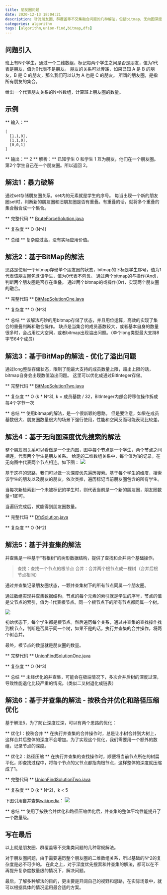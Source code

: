 ```yaml
---
title: 朋友圈问题
date: 2020-12-13 18:04:21
description: 针对朋友圈、群覆盖等不交集融合问题的几种解法，包括bitmap、无向图深度优先搜索、并查集等
categories: algorithm
tags: [algorithm,union-find,bitmap,dfs]
---
```

## 问题引入
班上有N个学生，通过一个二维数组，标记每两个学生之间是否是朋友，值为1代表是朋友，值为0代表不是朋友。
朋友的关系可以传递，如果已知 A 是 B 的朋友，B 是 C 的朋友，那么我们可以认为 A 也是 C 的朋友。
所谓的朋友圈，是指所有朋友的集合。

给出一个代表朋友关系的N*N数组，计算班上朋友圈的数量。

## 示例
** 输入：**
```
[
  [1,1,0],
  [1,1,0],
  [0,0,1]
]
```
** 输出：**
2
** 解析：**
已知学生 0 和学生 1 互为朋友，他们在一个朋友圈。第2个学生自己在一个朋友圈。所以返回 2。

## 解法1：暴力破解
通过set存储朋友圈关系，set内的元素就是学生的序号。
每当出现一个新的朋友圈set时，判断新的朋友圈和旧朋友圈是否有重叠。有重叠的话，就将多个重叠的集合融合成一个集合。

** 完整代码 **
[BruteForceSolution.java](https://github.com/xiaye0816/BlogCode/blob/master/src/main/algorithm/disjointset/solution/bruteforce/BruteForceSolution.java)

** 复杂度 **
O (N^4)

** 总结 **
复杂度过高，没有实际应用价值。

## 解法2：基于BitMap的解法
思路是使用一个bitmap存储单个朋友圈的状态，bitmap的下标是学生序号，值为1代表该朋友圈包含该学生，值为0代表不包含。
通过两个bitmap的与操作(And)，判断两个朋友圈是否存在重叠。
通过两个bitmap的或操作(Or)，实现两个朋友圈的融合。

** 完整代码 **
[BitMapSolutionOne.java](https://github.com/xiaye0816/BlogCode/blob/master/src/main/algorithm/disjointset/solution/bitmap/BitMapSolutionOne.java)

** 复杂度 **
O (N^3)

** 总结 **
该解法巧妙的用bitmap存储了状态，并且用位运算，高效的实现了集合的重叠判断和融合操作。
缺点是当集合的成员基数较大，或者基本自身的数量很多时，会占用过大空间，或者bitmap出现溢出问题。（单个long类型最大支持8字节64个成员）

## 解法3：基于BitMap的解法 - 优化了溢出问题
通过long整型存储状态，限制了能最大支持的成员数量上限，超出上限的话，bitmap自身会出现数值溢出问题。
这里可以优化成通过BitInteger存储。

** 完整代码 **
[BitMapSolutionTwo.java](https://github.com/xiaye0816/BlogCode/blob/master/src/main/algorithm/disjointset/solution/bitmap/BitMapSolutionTwo.java)

** 复杂度 **
O (k * N^3), k = 成员基数 / 32，BitInteger内部会将移位操作拆成每4个字节一次

** 总结 **
使用bitmap的解法，是一个很新颖的思路。
但是要注意，如果在成员基数很大、朋友圈数量很大的场景下强行使用，性能和空间反而可能表现比较差。

## 解法4：基于无向图深度优先搜索的解法
整个朋友圈关系可以看做是一个无向图，图中每个节点是一个学生，两个节点之间相连，代表两个学生是朋友关系。
给定的二维数组关系中，每个值为1的记录，在无向图中代表两个节点相连。如下图：
![](https://tva1.sinaimg.cn/large/0081Kckwly1glmf8jlb8xj31480pcwih.jpg)

基于这样的思路，我们可以做一次深度优先遍历搜索。基于每个学生的维度，搜索该学生的朋友以及朋友的朋友，依次类推，遍历标记当前朋友圈包含的所有学生。

当每次新检索到一个未被标记的学生时，则代表当前是一个新的朋友圈，朋友圈数量+1即可。

当遍历完成后，就能得到朋友圈数量。

** 完整代码 **
[DfsSolution.java](https://github.com/xiaye0816/BlogCode/blob/master/src/main/algorithm/disjointset/solution/dfs/DfsSolution.java)

** 复杂度 **
O (N^2)

## 解法5：基于并查集的解法
并查集是一种基于“有根树”的树形数据结构，提供了查找和合并两个基础操作。

> 查找：查找一个节点的根节点
> 合并：合并两个根节点成一棵树（合并后根节点相同）

通过并查集记录朋友圈状态，一颗并查集树下的所有节点同属一个朋友圈。

通过数组实现并查集数据结构，节点的每个元素的索引就是学生的序号，节点的值是父节点的索引，值为-1代表根节点。同一个根节点下的所有节点都同属一个树。

![](https://tva1.sinaimg.cn/large/0081Kckwly1glmg69t5j5j30mc0b0myj.jpg)

初始状态下，每个学生都是根节点。然后遍历每个关系，通过并查集的查找操作找到根节点，判断是否属于同一个树，如果不是的话，执行并查集的合并操作，将两个树合并。

最终，根节点的数量就是朋友圈的数量。

** 完整代码 **
[UnionFindSolutionOne.java](https://github.com/xiaye0816/BlogCode/blob/master/src/main/algorithm/disjointset/solution/unionfind/UnionFindSolutionOne.java)

** 复杂度 **
O (N^3)

** 总结 **
未经优化的并查集，可能会在极端情况下，多次合并后树的深度过深，导致性能退化比较严重的情况。（类似二叉树退化成链表）

## 解法6：基于并查集的解法 - 按秩合并优化和路径压缩优化
基于解法5，为了防止深度过深，可以有两个思路的优化：

** 优化1：按秩合并 **
在执行并查集的合并操作时，总是让小树合并到大树上，这样合并后整体的深度不会增加。为了实现这个优化，我们需要用一个额外的数组，记录节点的深度。

** 优化2：路径压缩 **
在执行并查集的查找操作时，顺便将当前节点所在的树扁平化，即查找过程中，将每个节点的父节点都指向根节点，这样整体的深度就压缩成了1。

** 完整代码 **
[UnionFindSolutionTwo.java](https://github.com/xiaye0816/BlogCode/blob/master/src/main/algorithm/disjointset/solution/unionfind/UnionFindSolutionTwo.java)

** 复杂度 **
O (k * N^2)，k < 5

下图引用自并查集[wikipedia](https://zh.wikipedia.org/wiki/%E5%B9%B6%E6%9F%A5%E9%9B%86)：
![](https://tva1.sinaimg.cn/large/0081Kckwly1glmggsh59oj31xa0dc42v.jpg)

** 总结 **
使用了按秩合并优化和路径压缩优化后，并查集的整体平均性能提升了一个数量级。

## 写在最后 ##
以上就是朋友圈、群覆盖等不交集类问题的几种常规解法。

对于朋友圈问题，由于需要遍历整个朋友圈的二维数组关系，所以基础的N^2的复杂度是必不可少的。
在此之上，对于深度优先搜索和并查集的解法，都可以在不再提升复杂度数量级的情况下，解决问题。

最后，了解多种解法的目的，更主要是开阔自己的视野和思路，在实际场景中，就可以根据具体的情况运用最合适的方案。